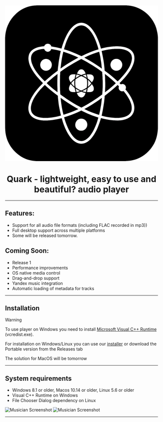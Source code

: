 <p align="center">  
  <img width="512" height="512" src="https://raw.githubusercontent.com/z3nsh0w/QUARK/refs/heads/main/assets/icon512.png">  
</p>  

<h1 align="center" >  
  Quark - lightweight, easy to use and beautiful? audio player   
</h1>  

--- 

## Features:  
 + Support for all audio file formats (including FLAC recorded in mp3))
 + Full desktop support across multiple platforms
 + Some will be released tomorrow.

## Coming Soon:  
 + Release 1 
 + Performance improvements  
 + OS native media control  
 + Drag-and-drop support 
 + Yandex music integration 
 + Automatic loading of metadata for tracks 

---

## Installation
 > [!WARNING]
 > To use player on Windows you need to install [Microsoft Visual C++ Runtime](https://aka.ms/vs/17/release/vc_redist.x64.exe) (vcredist.exe).  
 
 For installation on Windows/Linux you can use our [installer](https://github.com/z3nsh0w/quark-installer) or download the Portable version from the Releases tab  
 
 The solution for MacOS will be tomorrow  

---

## System requirements  
 + Windows 8.1 or older, Macos 10.14 or older, Linux 5.6 or older  
 + Visual C++ Runtime on Windows  
 + File Chooser Dialog dependency on Linux  


![Musician Screenshot](appphoto.png)
![Musician Screenshot](appphoto1.png)

---
